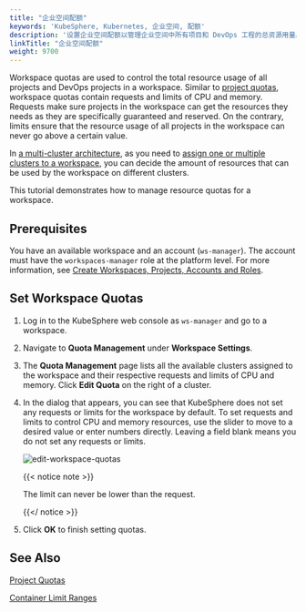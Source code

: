 ```yaml
---
title: "企业空间配额"
keywords: 'KubeSphere, Kubernetes, 企业空间, 配额'
description: '设置企业空间配额以管理企业空间中所有项目和 DevOps 工程的总资源用量。'
linkTitle: "企业空间配额"
weight: 9700
---
```


Workspace quotas are used to control the total resource usage of all projects and DevOps projects in a workspace. Similar to [project quotas](../project-quotas/), workspace quotas contain requests and limits of CPU and memory. Requests make sure projects in the workspace can get the resources they needs as they are specifically guaranteed and reserved. On the contrary, limits ensure that the resource usage of all projects in the workspace can never go above a certain value.

In [a multi-cluster architecture](../../multicluster-management/), as you need to [assign one or multiple clusters to a workspace](../../cluster-administration/cluster-settings/cluster-visibility-and-authorization/), you can decide the amount of resources that can be used by the workspace on different clusters.

This tutorial demonstrates how to manage resource quotas for a workspace.

## Prerequisites

You have an available workspace and an account (`ws-manager`). The account must have the `workspaces-manager` role at the platform level. For more information, see [Create Workspaces, Projects, Accounts and Roles](../../quick-start/create-workspace-and-project/).

## Set Workspace Quotas

1. Log in to the KubeSphere web console as `ws-manager` and go to a workspace.

2. Navigate to **Quota Management** under **Workspace Settings**.

3. The **Quota Management** page lists all the available clusters assigned to the workspace and their respective requests and limits of CPU and memory. Click **Edit Quota** on the right of a cluster.

4. In the dialog that appears, you can see that KubeSphere does not set any requests or limits for the workspace by default. To set requests and limits to control CPU and memory resources, use the slider to move to a desired value or enter numbers directly. Leaving a field blank means you do not set any requests or limits.

   ![edit-workspace-quotas](/images/docs/workspace-administration/workspace-quotas/edit-workspace-quotas.png)

   {{< notice note >}}

   The limit can never be lower than the request.

   {{</ notice >}} 

5. Click **OK** to finish setting quotas.

## See Also

[Project Quotas](../project-quotas/)

[Container Limit Ranges](../../project-administration/container-limit-ranges/)
